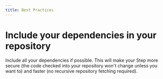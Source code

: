 ```yaml
---
title: Best Practices
---
```



# Include your dependencies in your repository

Include all your dependencies if possible. This will make your Step more secure (the code checked into your repository won't change unless you want to) and faster (no recursive repository fetching required).

